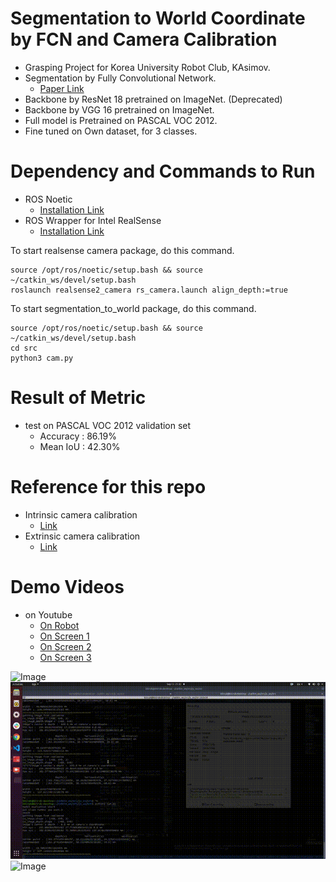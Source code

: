 # Segmentation to World Coordinate by FCN and Camera Calibration 

- Grasping Project for Korea University Robot Club, KAsimov.
- Segmentation by Fully Convolutional Network.
    - [Paper Link](https://arxiv.org/abs/1411.4038)
- Backbone by ResNet 18 pretrained on ImageNet. (Deprecated)
- Backbone by VGG 16 pretrained on ImageNet.
- Full model is Pretrained on PASCAL VOC 2012.
- Fine tuned on Own dataset, for 3 classes.

# Dependency and Commands to Run

- ROS Noetic
    - [Installation Link](http://wiki.ros.org/noetic/Installation/Ubuntu)
- ROS Wrapper for Intel RealSense
    - [Installation Link](https://github.com/IntelRealSense/realsense-ros)

To start realsense camera package, do this command.

```
source /opt/ros/noetic/setup.bash && source ~/catkin_ws/devel/setup.bash
roslaunch realsense2_camera rs_camera.launch align_depth:=true
```

To start segmentation_to_world package, do this command.

```
source /opt/ros/noetic/setup.bash && source ~/catkin_ws/devel/setup.bash
cd src
python3 cam.py
```

# Result of Metric

- test on PASCAL VOC 2012 validation set
  - Accuracy : 86.19%
  - Mean IoU : 42.30%

# Reference for this repo

- Intrinsic camera calibration
    - [Link](https://learnopencv.com/camera-calibration-using-opencv/)
- Extrinsic camera calibration
    - [Link](https://foss4g.tistory.com/1665)

# Demo Videos

- on Youtube
  - [On Robot](https://youtu.be/znpJGxREoVE)
  - [On Screen 1](https://youtu.be/dAixFD9XThM)
  - [On Screen 2](https://youtu.be/-ozK8xmS2pE)
  - [On Screen 3](https://youtu.be/TB8IPLbE2zM)

![Image](demo/OnRobot.gif)
![Image](demo/OnScreen1.gif)
![Image](demo/OnScreen2.gif)